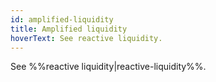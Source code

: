 ```yaml
---
id: amplified-liquidity
title: Amplified liquidity
hoverText: See reactive liquidity.
---
```


See %%reactive liquidity|reactive-liquidity%%.